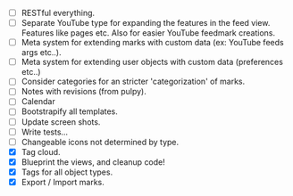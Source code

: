 - [ ] RESTful everything.
- [ ] Separate YouTube type for expanding the features in the feed view. Features like pages etc. Also for easier YouTube feedmark creations.
- [ ] Meta system for extending marks with custom data (ex: YouTube feeds args etc..).
- [ ] Meta system for extending user objects with custom data (preferences etc..)
- [ ] Consider categories for an stricter 'categorization' of marks.
- [ ] Notes with revisions (from pulpy).
- [ ] Calendar
- [ ] Bootstrapify all templates.
- [ ] Update screen shots.
- [ ] Write tests...
- [ ] Changeable icons not determined by type.
- [x] Tag cloud.
- [x] Blueprint the views, and cleanup code!
- [x] Tags for all object types.
- [x] Export / Import marks.
